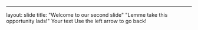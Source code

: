 
---
layout: slide
title: "Welcome to our second slide"
"Lemme take this opportunity lads!"
Your text
Use the left arrow to go back!
